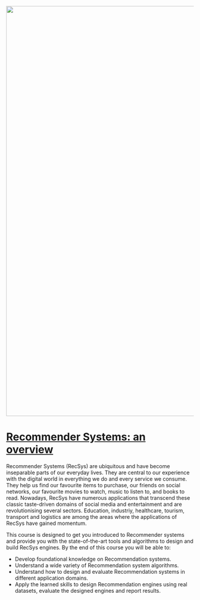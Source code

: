 <p align="center">
<img width="1100"  src="images/cover.png"/> 
</p>

# [Recommender Systems: an overview](https://bekyilma.github.io/RecSys/)



Recommender Systems (RecSys) are ubiquitous and have become inseparable parts of our everyday lives. They are central to our experience with the digital world in everything we do and every service we consume. They help us find our favourite items to purchase, our friends on social networks, our favourite movies to watch, music to listen to, and books to read. Nowadays, RecSys have numerous applications that transcend these classic taste-driven domains of social media and entertainment and are revolutionising several sectors. Education, industriy, healthcare, tourism, transport and logistics are among the areas where the applications of RecSys have gained momentum.



This course is designed to get you introduced to Recommender systems and provide you with the state-of-the-art tools and algorithms to design and build RecSys engines. By the end of this course you will be able to:


  - Develop foundational knowledge on Recommendation systems.
  - Understand a wide variety of Recommendation system algorithms.
  - Understand how to design and evaluate Recommendation systems in different application domains.
  - Apply the learned skills to design Recommendation engines using real datasets, evaluate the designed engines and report results.

